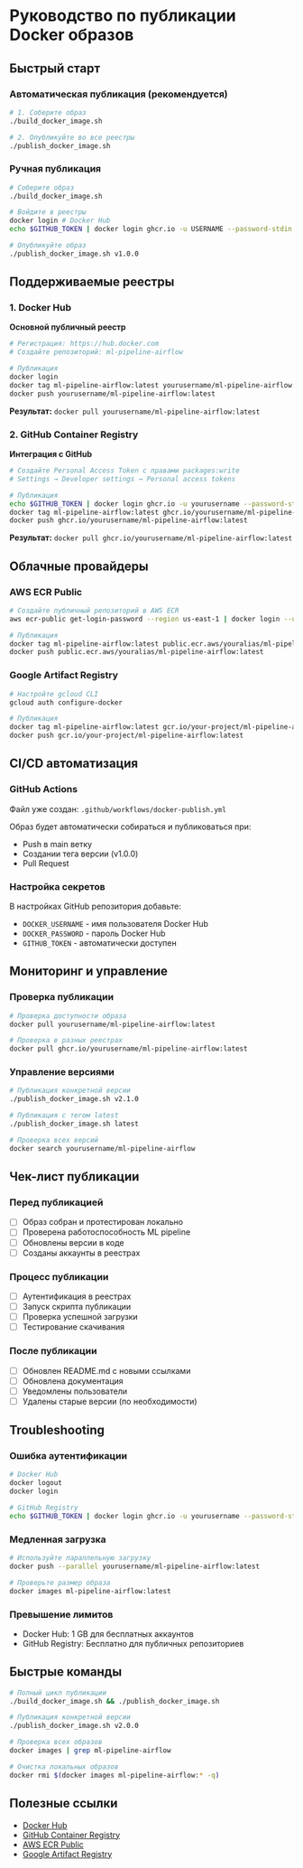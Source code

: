 # Руководство по публикации Docker образов

## Быстрый старт

### Автоматическая публикация (рекомендуется)
```bash
# 1. Соберите образ
./build_docker_image.sh

# 2. Опубликуйте во все реестры
./publish_docker_image.sh
```

### Ручная публикация
```bash
# Соберите образ
./build_docker_image.sh

# Войдите в реестры
docker login # Docker Hub
echo $GITHUB_TOKEN | docker login ghcr.io -u USERNAME --password-stdin # GitHub

# Опубликуйте образ
./publish_docker_image.sh v1.0.0
```

## Поддерживаемые реестры

### 1. Docker Hub
**Основной публичный реестр**

```bash
# Регистрация: https://hub.docker.com
# Создайте репозиторий: ml-pipeline-airflow

# Публикация
docker login
docker tag ml-pipeline-airflow:latest yourusername/ml-pipeline-airflow:latest
docker push yourusername/ml-pipeline-airflow:latest
```

**Результат:** `docker pull yourusername/ml-pipeline-airflow:latest`

### 2. GitHub Container Registry
**Интеграция с GitHub**

```bash
# Создайте Personal Access Token с правами packages:write
# Settings → Developer settings → Personal access tokens

# Публикация
echo $GITHUB_TOKEN | docker login ghcr.io -u yourusername --password-stdin
docker tag ml-pipeline-airflow:latest ghcr.io/yourusername/ml-pipeline-airflow:latest
docker push ghcr.io/yourusername/ml-pipeline-airflow:latest
```

**Результат:** `docker pull ghcr.io/yourusername/ml-pipeline-airflow:latest`

## Облачные провайдеры

### AWS ECR Public
```bash
# Создайте публичный репозиторий в AWS ECR
aws ecr-public get-login-password --region us-east-1 | docker login --username AWS --password-stdin public.ecr.aws

# Публикация
docker tag ml-pipeline-airflow:latest public.ecr.aws/youralias/ml-pipeline-airflow:latest
docker push public.ecr.aws/youralias/ml-pipeline-airflow:latest
```

### Google Artifact Registry
```bash
# Настройте gcloud CLI
gcloud auth configure-docker

# Публикация
docker tag ml-pipeline-airflow:latest gcr.io/your-project/ml-pipeline-airflow:latest
docker push gcr.io/your-project/ml-pipeline-airflow:latest
```

## CI/CD автоматизация

### GitHub Actions
Файл уже создан: `.github/workflows/docker-publish.yml`

Образ будет автоматически собираться и публиковаться при:
- Push в main ветку
- Создании тега версии (v1.0.0)
- Pull Request

### Настройка секретов
В настройках GitHub репозитория добавьте:
- `DOCKER_USERNAME` - имя пользователя Docker Hub
- `DOCKER_PASSWORD` - пароль Docker Hub
- `GITHUB_TOKEN` - автоматически доступен

## Мониторинг и управление

### Проверка публикации
```bash
# Проверка доступности образа
docker pull yourusername/ml-pipeline-airflow:latest

# Проверка в разных реестрах
docker pull ghcr.io/yourusername/ml-pipeline-airflow:latest
```

### Управление версиями
```bash
# Публикация конкретной версии
./publish_docker_image.sh v2.1.0

# Публикация с тегом latest
./publish_docker_image.sh latest

# Проверка всех версий
docker search yourusername/ml-pipeline-airflow
```

## Чек-лист публикации

### Перед публикацией
- [ ] Образ собран и протестирован локально
- [ ] Проверена работоспособность ML pipeline
- [ ] Обновлены версии в коде
- [ ] Созданы аккаунты в реестрах

### Процесс публикации
- [ ] Аутентификация в реестрах
- [ ] Запуск скрипта публикации
- [ ] Проверка успешной загрузки
- [ ] Тестирование скачивания

### После публикации
- [ ] Обновлен README.md с новыми ссылками
- [ ] Обновлена документация
- [ ] Уведомлены пользователи
- [ ] Удалены старые версии (по необходимости)

## Troubleshooting

### Ошибка аутентификации
```bash
# Docker Hub
docker logout
docker login

# GitHub Registry
echo $GITHUB_TOKEN | docker login ghcr.io -u yourusername --password-stdin
```

### Медленная загрузка
```bash
# Используйте параллельную загрузку
docker push --parallel yourusername/ml-pipeline-airflow:latest

# Проверьте размер образа
docker images ml-pipeline-airflow:latest
```

### Превышение лимитов
- Docker Hub: 1 GB для бесплатных аккаунтов
- GitHub Registry: Бесплатно для публичных репозиториев

## Быстрые команды

```bash
# Полный цикл публикации
./build_docker_image.sh && ./publish_docker_image.sh

# Публикация конкретной версии
./publish_docker_image.sh v2.0.0

# Проверка всех образов
docker images | grep ml-pipeline-airflow

# Очистка локальных образов
docker rmi $(docker images ml-pipeline-airflow:* -q)
```

## Полезные ссылки

- [Docker Hub](https://hub.docker.com)
- [GitHub Container Registry](https://docs.github.com/en/packages/working-with-a-github-packages-registry/working-with-the-container-registry)
- [AWS ECR Public](https://gallery.ecr.aws)
- [Google Artifact Registry](https://cloud.google.com/artifact-registry)

